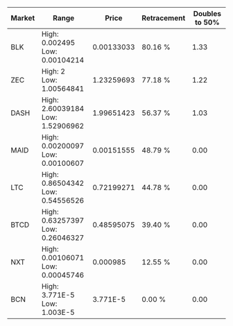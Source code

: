 | Market | Range | Price| Retracement | Doubles to 50% |
| --- | --- | --- | --- | --- |
| BLK | High: 0.002495<br />Low: 0.00104214 | 0.00133033 | 80.16 % | 1.33 |
| ZEC | High: 2<br />Low: 1.00564841 | 1.23259693 | 77.18 % | 1.22 |
| DASH | High: 2.60039184<br />Low: 1.52906962 | 1.99651423 | 56.37 % | 1.03 |
| MAID | High: 0.00200097<br />Low: 0.00100607 | 0.00151555 | 48.79 % | 0.00 |
| LTC | High: 0.86504342<br />Low: 0.54556526 | 0.72199271 | 44.78 % | 0.00 |
| BTCD | High: 0.63257397<br />Low: 0.26046327 | 0.48595075 | 39.40 % | 0.00 |
| NXT | High: 0.00106071<br />Low: 0.00045746 | 0.000985 | 12.55 % | 0.00 |
| BCN | High: 3.771E-5<br />Low: 1.003E-5 | 3.771E-5 | 0.00 % | 0.00 |
